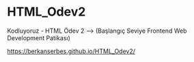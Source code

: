 # HTML_Odev2
Kodluyoruz - HTML Ödev 2 --> (Başlangıç Seviye Frontend Web Development Patikası)

https://berkanserbes.github.io/HTML_Odev2/
